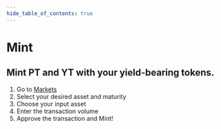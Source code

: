 ```yaml
---
hide_table_of_contents: true
---
```


# Mint

## Mint PT and YT with your yield-bearing tokens.

1. Go to [Markets](https://app.pendle.finance/pro/markets/)
2. Select your desired asset and maturity 
3. Choose your input asset
4. Enter the transaction volume
5. Approve the transaction and Mint! 
